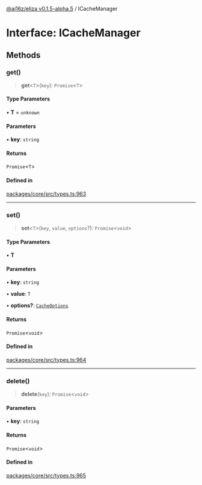 [@ai16z/eliza v0.1.5-alpha.5](../index.md) / ICacheManager

# Interface: ICacheManager

## Methods

### get()

> **get**\<`T`\>(`key`): `Promise`\<`T`\>

#### Type Parameters

• **T** = `unknown`

#### Parameters

• **key**: `string`

#### Returns

`Promise`\<`T`\>

#### Defined in

[packages/core/src/types.ts:963](https://github.com/royerz2/eliza-test-textrs-main/blob/main/packages/core/src/types.ts#L963)

***

### set()

> **set**\<`T`\>(`key`, `value`, `options`?): `Promise`\<`void`\>

#### Type Parameters

• **T**

#### Parameters

• **key**: `string`

• **value**: `T`

• **options?**: [`CacheOptions`](../type-aliases/CacheOptions.md)

#### Returns

`Promise`\<`void`\>

#### Defined in

[packages/core/src/types.ts:964](https://github.com/royerz2/eliza-test-textrs-main/blob/main/packages/core/src/types.ts#L964)

***

### delete()

> **delete**(`key`): `Promise`\<`void`\>

#### Parameters

• **key**: `string`

#### Returns

`Promise`\<`void`\>

#### Defined in

[packages/core/src/types.ts:965](https://github.com/royerz2/eliza-test-textrs-main/blob/main/packages/core/src/types.ts#L965)

